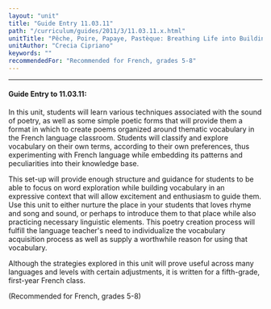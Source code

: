```yaml
---
layout: "unit"
title: "Guide Entry 11.03.11"
path: "/curriculum/guides/2011/3/11.03.11.x.html"
unitTitle: "Pêche, Poire, Papaye, Pastèque: Breathing Life into Building Vocabulary by Exploring and Writing Poetry in the French Classroom"
unitAuthor: "Crecia Cipriano"
keywords: ""
recommendedFor: "Recommended for French, grades 5-8"
---
```

<body>
<hr/>
<h4>
Guide Entry to 11.03.11:
</h4>
<p>
In this unit, students will learn various techniques associated with the sound of poetry, as well as some simple poetic forms that will provide them a format in which to create poems organized around thematic vocabulary in the French language classroom. Students will classify and explore vocabulary on their own terms, according to their own preferences, thus experimenting with French language while embedding its patterns and peculiarities into their knowledge base.
</p>
<p>
This set-up will provide enough structure and guidance for students to be able to focus on word exploration while building vocabulary in an expressive context that will allow excitement and enthusiasm to guide them. Use this unit to either nurture the place in your students that loves rhyme and song and sound, or perhaps to introduce them to that place while also practicing necessary linguistic elements. This poetry creation process will fulfill the language teacher's need to individualize the vocabulary acquisition process as well as supply a worthwhile reason for using that vocabulary.
</p>
<p>
Although the strategies explored in this unit will prove useful across many languages and levels with certain adjustments, it is written for a fifth-grade, first-year French class.
</p>
<p>
(Recommended for French, grades 5-8)
</p>
</body>